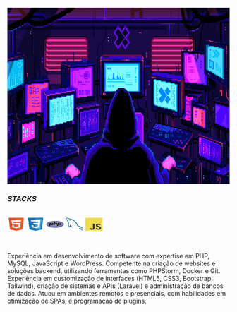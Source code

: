 <div style="display: inline_block"><br>
  <img align="center" alt="" height="400px" width="1000px" src="https://github.com/r4mpo/r4mpo/blob/main/programming.webp">
</div>
<h3><em>STACKS</em></h3>
<div style="display: inline_block"><br>
    <img align="center" alt="Erick-HTML" height="30" width="40" src="https://raw.githubusercontent.com/devicons/devicon/master/icons/html5/html5-original.svg">
    <img align="center" alt="Erick-CSS" height="30" width="40" src="https://raw.githubusercontent.com/devicons/devicon/master/icons/css3/css3-original.svg">
    <img align="center" alt="Erick-PHP" height="30" width="40" src="https://raw.githubusercontent.com/devicons/devicon/master/icons/php/php-original.svg">
    <img align="center" alt="Erick-SQL" height="30" width="40" src="https://raw.githubusercontent.com/devicons/devicon/master/icons/mysql/mysql-original.svg">
    <img align="center" alt="Erick-JS" height="30" width="40" src="https://raw.githubusercontent.com/devicons/devicon/master/icons/javascript/javascript-original.svg">
  </div><br><br>

Experiência em desenvolvimento de software com expertise em PHP, MySQL, JavaScript e WordPress. Competente na criação de websites e soluções backend, utilizando ferramentas como PHPStorm, Docker e Git. Experiência em customização de interfaces (HTML5, CSS3, Bootstrap, Tailwind), criação de sistemas e APIs (Laravel) e administração de bancos de dados. Atuou em ambientes remotos e presenciais, com habilidades em otimização de SPAs, e programação de plugins.
